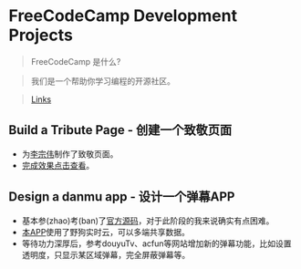 # FreeCodeCamp Development Projects

>FreeCodeCamp 是什么?

>我们是一个帮助你学习编程的开源社区。

>[Links](https://freecodecamp.com)

## Build a Tribute Page - 创建一个致敬页面
* 为[李宗伟](https://en.wikipedia.org/wiki/Lee_Chong_Wei)制作了致敬页面。
* [完成效果点击查看](https://codepen.io/Zhongwei1986/full/PzvGOy)。

## Design a danmu app - 设计一个弹幕APP
* 基本参(zhao)考(ban)了[官方源码](http://codepen.io/huluoyang/full/GZbBwL//)，对于此阶段的我来说确实有点困难。
* [本APP](https://codepen.io/Zhongwei1986/full/dXLBdr/)使用了野狗实时云，可以多端共享数据。
* 等待功力深厚后，参考douyuTv、acfun等网站增加新的弹幕功能，比如设置透明度，只显示某区域弹幕，完全屏蔽弹幕等。
